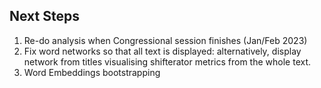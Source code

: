 ## Next Steps

1. Re-do analysis when Congressional session finishes (Jan/Feb 2023)
2. Fix word networks so that all text is displayed: alternatively, display network from titles visualising shifterator metrics from the whole text.
3. Word Embeddings bootstrapping


